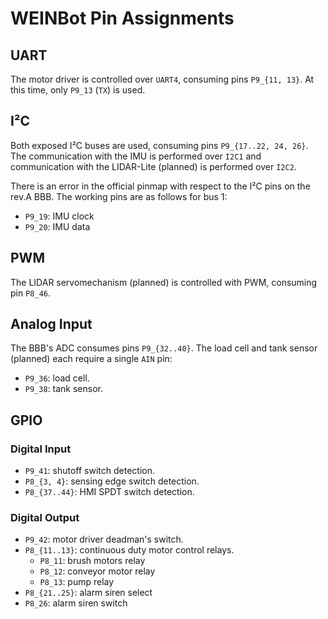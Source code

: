# WEINBot Pin Assignments

## UART
The motor driver is controlled over `UART4`, consuming pins `P9_{11, 13}`.
At this time, only `P9_13` (`TX`) is used.

## I²C
Both exposed I²C buses are used, consuming pins `P9_{17..22, 24, 26}`.
The communication with the IMU is performed over `I2C1` and communication with the LIDAR-Lite (planned) is performed over `I2C2`.

There is an error in the official pinmap with respect to the I²C pins on the rev.A BBB.
The working pins are as follows for bus 1:
* `P9_19`: IMU clock
* `P9_20`: IMU data

## PWM
The LIDAR servomechanism (planned) is controlled with PWM, consuming pin `P8_46`.

## Analog Input
The BBB's ADC consumes pins `P9_{32..40}`.
The load cell and tank sensor (planned) each require a single `AIN` pin:

* `P9_36`: load cell.
* `P9_38`: tank sensor.

## GPIO
### Digital Input

* `P9_41`: shutoff switch detection.
* `P8_{3, 4}`: sensing edge switch detection.
* `P8_{37..44}`: HMI SPDT switch detection.


### Digital Output

* `P9_42`: motor driver deadman's switch.
* `P8_{11..13}`: continuous duty motor control relays.
	* `P8_11`: brush motors relay
	* `P8_12`: conveyor motor relay
	* `P8_13`: pump relay
* `P8_{21..25}`: alarm siren select
* `P8_26`: alarm siren switch
